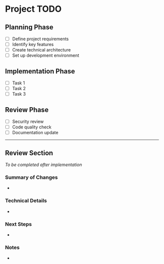 # Project TODO

## Planning Phase
- [ ] Define project requirements
- [ ] Identify key features
- [ ] Create technical architecture
- [ ] Set up development environment

## Implementation Phase
- [ ] Task 1
- [ ] Task 2
- [ ] Task 3

## Review Phase
- [ ] Security review
- [ ] Code quality check
- [ ] Documentation update

---

## Review Section
*To be completed after implementation*

### Summary of Changes
- 

### Technical Details
- 

### Next Steps
- 

### Notes
- 
